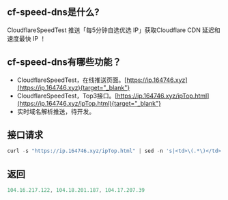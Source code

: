 ## cf-speed-dns是什么?
CloudflareSpeedTest 推送「每5分钟自选优选 IP」获取Cloudflare CDN 延迟和速度最快 IP ！

## cf-speed-dns有哪些功能？
* CloudflareSpeedTest，在线推送页面。[https://ip.164746.xyz](https://ip.164746.xyz){target="_blank"}
* CloudflareSpeedTest，Top3接口。[https://ip.164746.xyz/ipTop.html](https://ip.164746.xyz/ipTop.html){target="_blank"}
* 实时域名解析推送，待开发。

## 接口请求
```javascript
curl -s "https://ip.164746.xyz/ipTop.html" | sed -n 's|<td>\(.*\)</td>|\1|p'
```
## 返回
```javascript
104.16.217.122, 104.18.201.187, 104.17.207.39
```
